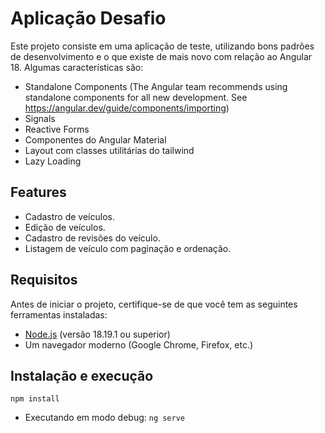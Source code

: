 # Aplicação Desafio

Este projeto consiste em uma aplicação de teste, utilizando bons padrões de desenvolvimento e o que existe de mais novo com relação ao Angular 18. Algumas características são:

* Standalone Components (The Angular team recommends using standalone components for all new development. See https://angular.dev/guide/components/importing)
* Signals
* Reactive Forms
* Componentes do Angular Material
* Layout com classes utilitárias do tailwind
* Lazy Loading

## Features

* Cadastro de veículos.
* Edição de veículos.
* Cadastro de revisões do veículo.
* Listagem de veículo com paginação e ordenação.

## Requisitos

Antes de iniciar o projeto, certifique-se de que você tem as seguintes ferramentas instaladas:

- [Node.js](https://nodejs.org/en/) (versão 18.19.1 ou superior)
- Um navegador moderno (Google Chrome, Firefox, etc.)

## Instalação e execução

`npm install`

- Executando em modo debug:
`ng serve`
